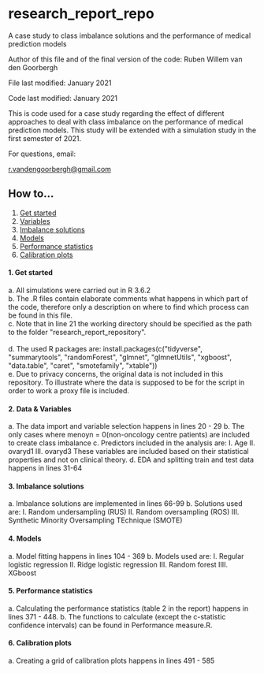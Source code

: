 # research_report_repo
 A case study to class imbalance solutions and the performance of medical prediction models

Author of this file and of the final version of the code: Ruben Willem van den Goorbergh

File last modified: January 2021

Code last modified: January 2021

This is code used for a case study regarding the effect of different approaches to deal with class imbalance on the performance of medical prediction models. This study will be extended with a simulation study in the first semester of 2021.

For questions, email:

r.vandengoorbergh@gmail.com

## How to...
1. [Get started](#start)
2. [Variables](#variables)
3. [Imbalance solutions](#imbalance)
4. [Models](#models)
5. [Performance statistics](#performance)
6. [Calibration plots](#calibration)

#### 1. Get started <a name="start"></a>
 a. All simulations were carried out in R 3.6.2<br /> 
 b. The .R files contain elaborate comments what happens in which part of the code, therefore only a description on where to find which process can be found in this file. <br />
 c. Note that in line 21 the working directory should be specified as the path to the folder "research_report_repository".<br />   
 d. The used R packages are: install.packages(c("tidyverse", "summarytools", "randomForest", "glmnet", "glmnetUtils", "xgboost", "data.table", "caret", "smotefamily", "xtable")) <br /> 
 e. Due to privacy concerns, the original data is not included in this repository. To illustrate where the data is supposed to be for the script in order to work  a proxy file is included. <br />

#### 2. Data & Variables <a name="variables"></a>
a. The data import and variable selection happens in lines 20 - 29
b. The only cases where menoyn = 0(non-oncology centre patients) are included to create class imbalance
c. Predictors included in the analysis are:
   I. Age
   II. ovaryd1
   III. ovaryd3
 These variables are included based on their statistical properties and not on clinical theory. 
 d. EDA and splitting train and test data happens in lines 31-64

 #### 3. Imbalance solutions <a name="imbalance"></a>
 a. Imbalance solutions are implemented in lines 66-99
 b. Solutions used are:
   I. Random undersampling (RUS)
   II. Random oversampling (ROS)
   III. Synthetic Minority Oversampling TEchnique (SMOTE)
 
 #### 4. Models <a name="models"></a>
 a. Model fitting happens in lines 104 - 369
 b. Models used are:
   I. Regular logistic regression
   II. Ridge logistic regression
   III. Random forest
   IIII. XGboost
 
 #### 5. Performance statistics <a name="performance"></a>
 a. Calculating the performance statistics (table 2 in the report) happens in lines 371 - 448.
 b. The functions to calculate (except the c-statistic confidence intervals) can be found in Performance measure.R.
 
 #### 6. Calibration plots <a name="calibration"></a>
 a. Creating a grid of calibration plots happens in lines 491 - 585
 

